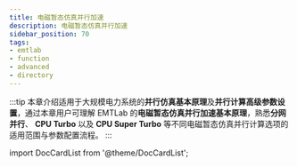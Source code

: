 ```yaml
---
title: 电磁暂态仿真并行加速
description: 电磁暂态仿真并行加速
sidebar_position: 70
tags:
- emtlab
- function
- advanced
- directory
---
```




:::tip
本章介绍适用于大规模电力系统的**并行仿真基本原理**及**并行计算高级参数设置**，通过本章用户可理解 EMTLab 的**电磁暂态仿真并行加速基本原理**，熟悉**分网并行**、 **CPU Turbo** 以及 **CPU Super Turbo** 等不同电磁暂态仿真并行计算选项的适用范围与参数配置流程。
:::

import DocCardList from '@theme/DocCardList';

<DocCardList />